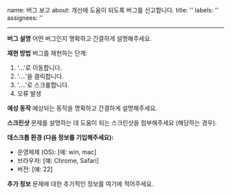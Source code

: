 name: 버그 보고
about: 개선에 도움이 되도록 버그를 신고합니다.
title: ''
labels: ''
assignees: ''

---

**버그 설명**
어떤 버그인지 명확하고 간결하게 설명해주세요.

**재현 방법**
버그를 재현하는 단계:
1. '...'로 이동합니다.
2. '....'을 클릭합니다.
3. '....'로 스크롤합니다.
4. 오류 발생

**예상 동작**
예상되는 동작을 명확하고 간결하게 설명해주세요.

**스크린샷**
문제를 설명하는 데 도움이 되는 스크린샷을 첨부해주세요 (해당하는 경우).

**데스크톱 환경 (다음 정보를 기입해주세요):**
 - 운영체제 (OS): [예: win, mac]
 - 브라우저: [예: Chrome, Safari]
 - 버전: [예: 22]

**추가 정보**
문제에 대한 추가적인 정보를 여기에 적어주세요.